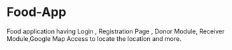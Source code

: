 # Food-App
Food application having Login , Registration Page , Donor Module, Receiver Module,Google Map Access to locate the location and more.
